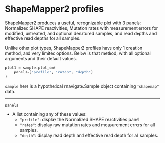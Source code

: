 ShapeMapper2 profiles
=====================

ShapeMapper2 produces a useful, recognizable plot with 3 panels: Normalized
SHAPE reactivities, Mutation rates with measurement errors for modified,
untreated, and optional denatured samples, and read depths and effective read
depths for all samples.

Unlike other plot types, ShapeMapper2 profiles have only 1 creation
method, and very limited options. Below is that method, with all optional
arguments and their default values.

```python
plot1 = sample.plot_sm(
    panels=["profile", "rates", "depth"]
)
```

`sample` here is a hypothetical rnavigate.Sample object containing `"shapemap"`
data.

---

`panels`

* A list containing any of these values:
  * `"profile"`: display the Normalized SHAPE reactivities panel
  * `"rates"`: display raw mutation rates and measurement errors for all
    samples.
  * `"depth"`: display read depth and effective read depth for all
    samples.
